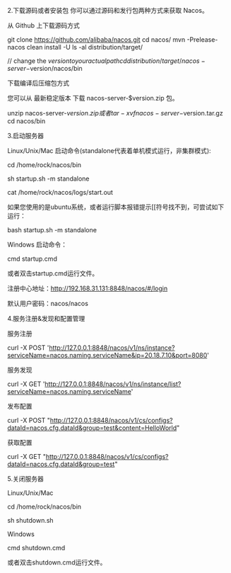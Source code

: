 2.下载源码或者安装包
你可以通过源码和发行包两种方式来获取 Nacos。

从 Github 上下载源码方式

git clone https://github.com/alibaba/nacos.git
cd nacos/
mvn -Prelease-nacos clean install -U
ls -al distribution/target/

// change the $version to your actual path
cd distribution/target/nacos-server-$version/nacos/bin

下载编译后压缩包方式

您可以从 最新稳定版本 下载 nacos-server-$version.zip 包。

unzip nacos-server-$version.zip 或者 tar -xvf nacos-server-$version.tar.gz
cd nacos/bin

3.启动服务器

Linux/Unix/Mac
启动命令(standalone代表着单机模式运行，非集群模式):

cd /home/rock/nacos/bin

sh startup.sh -m standalone

cat /home/rock/nacos/logs/start.out

如果您使用的是ubuntu系统，或者运行脚本报错提示[[符号找不到，可尝试如下运行：

bash startup.sh -m standalone

Windows
启动命令：

cmd startup.cmd

或者双击startup.cmd运行文件。

注册中心地址：http://192.168.31.131:8848/nacos/#/login

默认用户密码：nacos/nacos

4.服务注册&发现和配置管理

服务注册

curl -X POST 'http://127.0.0.1:8848/nacos/v1/ns/instance?serviceName=nacos.naming.serviceName&ip=20.18.7.10&port=8080'

服务发现

curl -X GET 'http://127.0.0.1:8848/nacos/v1/ns/instance/list?serviceName=nacos.naming.serviceName'

发布配置

curl -X POST "http://127.0.0.1:8848/nacos/v1/cs/configs?dataId=nacos.cfg.dataId&group=test&content=HelloWorld"

获取配置

curl -X GET "http://127.0.0.1:8848/nacos/v1/cs/configs?dataId=nacos.cfg.dataId&group=test"

5.关闭服务器

Linux/Unix/Mac

cd /home/rock/nacos/bin

sh shutdown.sh

Windows

cmd shutdown.cmd

或者双击shutdown.cmd运行文件。

